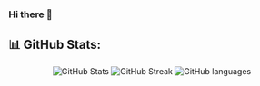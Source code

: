 ### Hi there 👋
<p align="center">
<!-- <a href="https://www.linkedin.com/in/sergio-galera-alquegui-3b5a21157/"><img alt="LinkedIn" src="https://img.shields.io/badge/Linkedin-Sergio Galera-white?style=flat&logo=linkedin&labelColor=blue&logoColor=white"/></a> -->
</p>

## 📊 GitHub Stats:
<div align="center">
  <img src="https://github-readme-stats.vercel.app/api?username=sgaleraalq&bg_color=030712&icon_color=672eca&text_color=c8c8ca&hide_border=true" alt="GitHub Stats" /> 
  <img src="https://github-readme-streak-stats.herokuapp.com?user=sgaleraalq&theme=dark&border_radius=5&card_width=500" alt="GitHub Streak" />
  <img src="https://github-readme-stats.vercel.app/api/top-langs/?username=sgaleraalq&theme=dark&hide_border=false&include_all_commits=true&count_private=true&layout=compact" alt="GitHub languages" />
</div>



<!--
**sgaleraalq/sgaleraalq** is a ✨ _special_ ✨ repository because its `README.md` (this file) appears on your GitHub profile.

Here are some ideas to get you started:

- 🔭 I’m currently working on ...
- 🌱 I’m currently learning ...
- 👯 I’m looking to collaborate on ...
- 🤔 I’m looking for help with ...
- 💬 Ask me about ...
- 📫 How to reach me: ...
- 😄 Pronouns: ...
- ⚡ Fun fact: ...
-->
